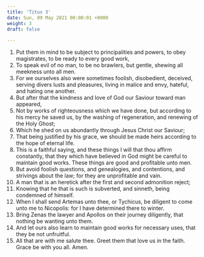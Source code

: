 ```yaml
---
title: 'Titus 3'
date: Sun, 09 May 2021 00:00:01 +0000
weight: 3
draft: false
  
---
```


1. Put them in mind to be subject to principalities and powers, to obey magistrates, to be ready to every good work,
2. To speak evil of no man, to be no brawlers, but gentle, shewing all meekness unto all men.
3. For we ourselves also were sometimes foolish, disobedient, deceived, serving divers lusts and pleasures, living in malice and envy, hateful, and hating one another.
4. But after that the kindness and love of God our Saviour toward man appeared,
5. Not by works of righteousness which we have done, but according to his mercy he saved us, by the washing of regeneration, and renewing of the Holy Ghost;
6. Which he shed on us abundantly through Jesus Christ our Saviour;
7. That being justified by his grace, we should be made heirs according to the hope of eternal life.
8. This is a faithful saying, and these things I will that thou affirm constantly, that they which have believed in God might be careful to maintain good works. These things are good and profitable unto men.
9. But avoid foolish questions, and genealogies, and contentions, and strivings about the law; for they are unprofitable and vain.
10. A man that is an heretick after the first and second admonition reject;
11. Knowing that he that is such is subverted, and sinneth, being condemned of himself.
12. When I shall send Artemas unto thee, or Tychicus, be diligent to come unto me to Nicopolis: for I have determined there to winter.
13. Bring Zenas the lawyer and Apollos on their journey diligently, that nothing be wanting unto them.
14. And let ours also learn to maintain good works for necessary uses, that they be not unfruitful.
15. All that are with me salute thee. Greet them that love us in the faith. Grace be with you all. Amen.
